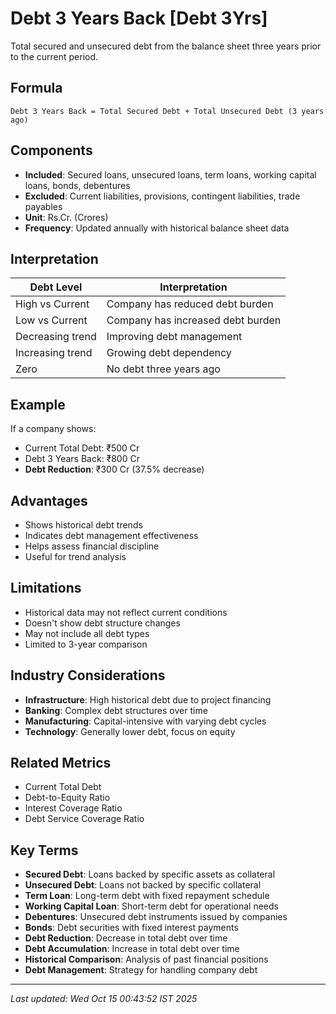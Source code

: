 # Debt 3 Years Back [Debt 3Yrs]

Total secured and unsecured debt from the balance sheet three years prior to the current period.

## Formula
```text
Debt 3 Years Back = Total Secured Debt + Total Unsecured Debt (3 years ago)
```

## Components
- **Included**: Secured loans, unsecured loans, term loans, working capital loans, bonds, debentures
- **Excluded**: Current liabilities, provisions, contingent liabilities, trade payables
- **Unit**: Rs.Cr. (Crores)
- **Frequency**: Updated annually with historical balance sheet data

## Interpretation
| Debt Level | Interpretation |
|------------|----------------|
| High vs Current | Company has reduced debt burden |
| Low vs Current | Company has increased debt burden |
| Decreasing trend | Improving debt management |
| Increasing trend | Growing debt dependency |
| Zero | No debt three years ago |

## Example
If a company shows:
- Current Total Debt: ₹500 Cr
- Debt 3 Years Back: ₹800 Cr
- **Debt Reduction**: ₹300 Cr (37.5% decrease)

## Advantages
- Shows historical debt trends
- Indicates debt management effectiveness
- Helps assess financial discipline
- Useful for trend analysis

## Limitations
- Historical data may not reflect current conditions
- Doesn't show debt structure changes
- May not include all debt types
- Limited to 3-year comparison

## Industry Considerations
- **Infrastructure**: High historical debt due to project financing
- **Banking**: Complex debt structures over time
- **Manufacturing**: Capital-intensive with varying debt cycles
- **Technology**: Generally lower debt, focus on equity

## Related Metrics
- Current Total Debt
- Debt-to-Equity Ratio
- Interest Coverage Ratio
- Debt Service Coverage Ratio

## Key Terms
- **Secured Debt**: Loans backed by specific assets as collateral
- **Unsecured Debt**: Loans not backed by specific collateral
- **Term Loan**: Long-term debt with fixed repayment schedule
- **Working Capital Loan**: Short-term debt for operational needs
- **Debentures**: Unsecured debt instruments issued by companies
- **Bonds**: Debt securities with fixed interest payments
- **Debt Reduction**: Decrease in total debt over time
- **Debt Accumulation**: Increase in total debt over time
- **Historical Comparison**: Analysis of past financial positions
- **Debt Management**: Strategy for handling company debt

---
*Last updated: Wed Oct 15 00:43:52 IST 2025*
